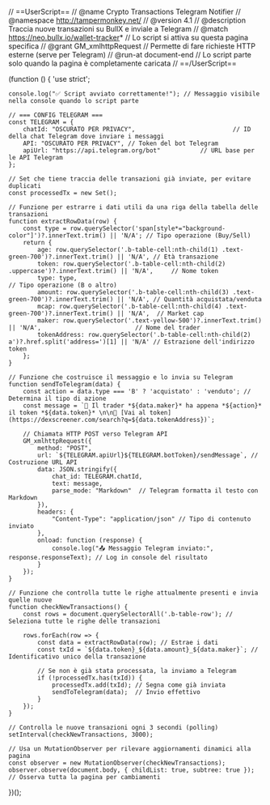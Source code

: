 // ==UserScript==
// @name         Crypto Transactions Telegram Notifier
// @namespace    http://tampermonkey.net/
// @version      4.1
// @description  Traccia nuove transazioni su BullX e inviale a Telegram
// @match        https://neo.bullx.io/wallet-tracker*   // Lo script si attiva su questa pagina specifica
// @grant        GM_xmlhttpRequest                      // Permette di fare richieste HTTP esterne (serve per Telegram)
// @run-at       document-end                           // Lo script parte solo quando la pagina è completamente caricata
// ==/UserScript==

(function () {
    'use strict';

    console.log("✅ Script avviato correttamente!"); // Messaggio visibile nella console quando lo script parte

    // === CONFIG TELEGRAM ===
    const TELEGRAM = {
        chatId: "OSCURATO PER PRIVACY",                           // ID della chat Telegram dove inviare i messaggi
        API: "OSCURATO PER PRIVACY", // Token del bot Telegram
        apiUrl: "https://api.telegram.org/bot"           // URL base per le API Telegram
    };

    // Set che tiene traccia delle transazioni già inviate, per evitare duplicati
    const processedTx = new Set();

    // Funzione per estrarre i dati utili da una riga della tabella delle transazioni
    function extractRowData(row) {
        const type = row.querySelector('span[style*="background-color"]')?.innerText.trim() || 'N/A'; // Tipo operazione (Buy/Sell)
        return {
            age: row.querySelector('.b-table-cell:nth-child(1) .text-green-700')?.innerText.trim() || 'N/A', // Età transazione
            token: row.querySelector('.b-table-cell:nth-child(2) .uppercase')?.innerText.trim() || 'N/A',     // Nome token
            type: type,                                                                                       // Tipo operazione (B o altro)
            amount: row.querySelector('.b-table-cell:nth-child(3) .text-green-700')?.innerText.trim() || 'N/A', // Quantità acquistata/venduta
            mcap: row.querySelector('.b-table-cell:nth-child(4) .text-green-700')?.innerText.trim() || 'N/A',  // Market cap
            maker: row.querySelector('.text-yellow-500')?.innerText.trim() || 'N/A',                          // Nome del trader
            tokenAddress: row.querySelector('.b-table-cell:nth-child(2) a')?.href.split('address=')[1] || 'N/A' // Estrazione dell'indirizzo token
        };
    }

    // Funzione che costruisce il messaggio e lo invia su Telegram
    function sendToTelegram(data) {
        const action = data.type === 'B' ? 'acquistato' : 'venduto'; // Determina il tipo di azione
        const message = `🚀 Il trader *${data.maker}* ha appena *${action}* il token *${data.token}* \n\n🔗 [Vai al token](https://dexscreener.com/search?q=${data.tokenAddress})`;

        // Chiamata HTTP POST verso Telegram API
        GM_xmlhttpRequest({
            method: "POST",
            url: `${TELEGRAM.apiUrl}${TELEGRAM.botToken}/sendMessage`, // Costruzione URL API
            data: JSON.stringify({
                chat_id: TELEGRAM.chatId,
                text: message,
                parse_mode: "Markdown"  // Telegram formatta il testo con Markdown
            }),
            headers: {
                "Content-Type": "application/json" // Tipo di contenuto inviato
            },
            onload: function (response) {
                console.log("📤 Messaggio Telegram inviato:", response.responseText); // Log in console del risultato
            }
        });
    }

    // Funzione che controlla tutte le righe attualmente presenti e invia quelle nuove
    function checkNewTransactions() {
        const rows = document.querySelectorAll('.b-table-row'); // Seleziona tutte le righe delle transazioni

        rows.forEach(row => {
            const data = extractRowData(row); // Estrae i dati
            const txId = `${data.token}_${data.amount}_${data.maker}`; // Identificativo unico della transazione

            // Se non è già stata processata, la inviamo a Telegram
            if (!processedTx.has(txId)) {
                processedTx.add(txId); // Segna come già inviata
                sendToTelegram(data);  // Invio effettivo
            }
        });
    }

    // Controlla le nuove transazioni ogni 3 secondi (polling)
    setInterval(checkNewTransactions, 3000);

    // Usa un MutationObserver per rilevare aggiornamenti dinamici alla pagina
    const observer = new MutationObserver(checkNewTransactions);
    observer.observe(document.body, { childList: true, subtree: true }); // Osserva tutta la pagina per cambiamenti
})();
